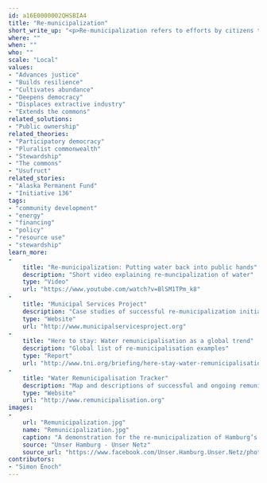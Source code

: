 ```yaml
---
id: a16E0000002QHSBIA4
title: "Re-municipalization"
short_write_up: "<p>Re-municipalization refers to efforts by citizens to reverse the privatization of local services. It is most closely associated with movements to return local water services to public control, but can also include other important local services such as waste management, recycling, and energy generation. Significant examples of re-municipalization include cities like Paris and Buenos Aires, where previous private control of local water by transnationals Suez and Veolia resulted in soaring water fees, reduced access, crumbling infrastructure and poorer water quality. Re-municipalization represents an important challenge to neoliberalism because it repudiates the supposed superiority of private ownership and control of public goods, and shows that public utilities lost to privatization can, with concerted citizen action, be reclaimed.</p>"
where: ""
when: ""
who: ""
scale: "Local"
values:
- "Advances justice"
- "Builds resilience"
- "Cultivates abundance"
- "Deepens democracy"
- "Displaces extractive industry"
- "Extends the commons"
related_solutions:
- "Public ownership"
related_theories:
- "Participatory democracy"
- "Pluralist commonwealth"
- "Stewardship"
- "The commons"
- "Usufruct"
related_stories:
- "Alaska Permanent Fund"
- "Initiative 136"
tags:
- "community development"
- "energy"
- "financing"
- "policy"
- "resource use"
- "stewardship"
learn_more:
-
    title: "Re-municipalization: Putting water back into public hands"
    description: "Short video explaining re-muncipalization of water"
    type: "Video"
    url: "https://www.youtube.com/watch?v=BlSM1TPm_k8"
-
    title: "Municipal Services Project"
    description: "Case studies of successful re-municipalization initiatives"
    type: "Website"
    url: "http://www.municipalservicesproject.org"
-
    title: "Here to stay: Water remunicipalisation as a global trend"
    description: "Global list of re-municipalisation examples"
    type: "Report"
    url: "http://www.tni.org/briefing/here-stay-water-remunicipalisation-global-trend?context=599"
-
    title: "Water Remunicipalisation Tracker"
    description: "Map and descriptions of successful and ongoing remunicipalisation efforts"
    type: "Website"
    url: "http://www.remunicipalisation.org"
images:
-
    url: "Remunicipalization.jpg"
    name: "Remunicipalization.jpg"
    caption: "A demonstration for the re-municipalization of Hamburg’s energy utilities by the Our Hamburg—Our Grid coalition."
    source: "Unser Hamburg - Unser Netz"
    source_url: "https://www.facebook.com/Unser.Hamburg.Unser.Netz/photos/pb.100240010029504.-2207520000.1410669283./540053689381465/?type=3&theater"
contributors:
- "Simon Enoch"
---
```

